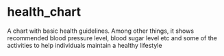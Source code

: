 # health_chart
A chart with basic health guidelines. Among other things, it shows recommended blood pressure level, blood sugar level etc and some of the
activities to help individuals maintain a healthy lifestyle
